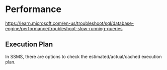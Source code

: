 # Performance

https://learn.microsoft.com/en-us/troubleshoot/sql/database-engine/performance/troubleshoot-slow-running-queries

## Execution Plan
In SSMS, there are options to check the estimated/actual/cached execution plan. 
